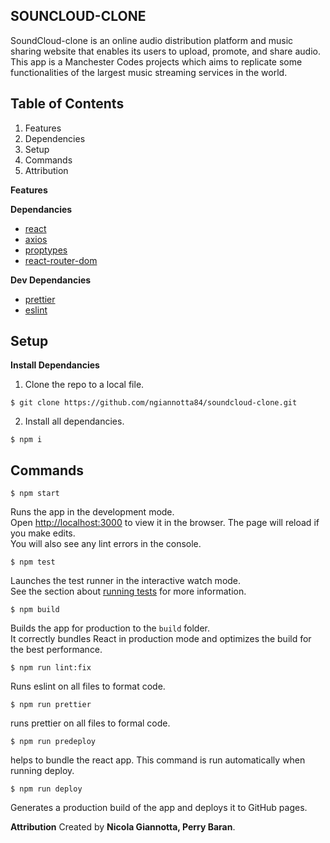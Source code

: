 ## SOUNCLOUD-CLONE

SoundCloud-clone is an online audio distribution platform and music sharing website that enables its users to upload, promote, and share audio. This app is a Manchester Codes projects which aims to replicate some functionalities of the largest music streaming services in the world.

## Table of Contents

1.  Features
2.  Dependencies
3.  Setup
4.  Commands
5.  Attribution

**Features**

**Dependancies**

- [react](https://reactjs.org/)
- [axios](https://www.npmjs.com/package/axios)
- [proptypes](https://www.npmjs.com/package/prop-types)
- [react-router-dom](https://www.npmjs.com/package/react-router-dom)

**Dev Dependancies**

- [prettier](https://www.npmjs.com/package/prettier)
- [eslint](https://www.npmjs.com/package/eslint)

## Setup

**Install Dependancies**

1.  Clone the repo to a local file.

```
$ git clone https://github.com/ngiannotta84/soundcloud-clone.git
```

2.  Install all dependancies.

```
$ npm i
```

## Commands

```
$ npm start
```

Runs the app in the development mode.  
Open [http://localhost:3000](http://localhost:3000/) to view it in the browser.
The page will reload if you make edits.  
You will also see any lint errors in the console.

```
$ npm test

```

Launches the test runner in the interactive watch mode.  
See the section about [running tests](https://facebook.github.io/create-react-app/docs/running-tests) for more information.

```
$ npm build

```

Builds the app for production to the `build` folder.  
It correctly bundles React in production mode and optimizes the build for the best performance.

```
$ npm run lint:fix

```

Runs eslint on all files to format code.

```
$ npm run prettier

```

runs prettier on all files to formal code.

```
$ npm run predeploy

```

helps to bundle the react app. This command is run automatically when running deploy.

```
$ npm run deploy

```

Generates a production build of the app and deploys it to GitHub pages.

**Attribution**
Created by **Nicola Giannotta, Perry Baran**.
